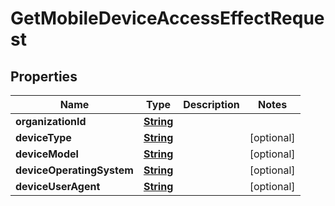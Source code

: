 

# GetMobileDeviceAccessEffectRequest


## Properties

| Name | Type | Description | Notes |
|------------ | ------------- | ------------- | -------------|
|**organizationId** | [**String**](String.md) |  |  |
|**deviceType** | [**String**](String.md) |  |  [optional] |
|**deviceModel** | [**String**](String.md) |  |  [optional] |
|**deviceOperatingSystem** | [**String**](String.md) |  |  [optional] |
|**deviceUserAgent** | [**String**](String.md) |  |  [optional] |



